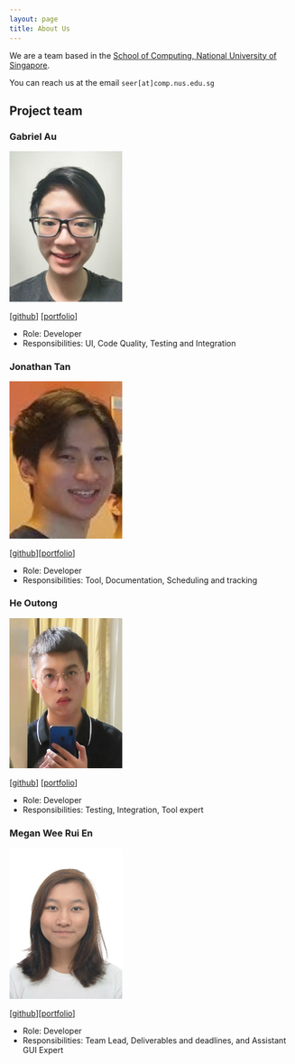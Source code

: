 ```yaml
---
layout: page
title: About Us
---
```


We are a team based in the [School of Computing, National University of Singapore](http://www.comp.nus.edu.sg).

You can reach us at the email `seer[at]comp.nus.edu.sg`

## Project team

[comment]: <> (### John Doe)

[comment]: <> (<img src="images/johndoe.png" width="200px">)

[comment]: <> ([[homepage]&#40;http://www.comp.nus.edu.sg/~damithch&#41;])

[comment]: <> ([[github]&#40;https://github.com/johndoe&#41;])

[comment]: <> ([[portfolio]&#40;team/johndoe.md&#41;])

[comment]: <> (* Role: Project Advisor)

### Gabriel Au

<img src="images/gabau.png" width="200px">

[[github](http://github.com/Gabau)]
[[portfolio](team/gabau.md)]

* Role: Developer
* Responsibilities: UI, Code Quality, Testing and Integration

### Jonathan Tan

<img src="images/fullfatwasabi.png" width="200px">

[[github](http://github.com/fullfatwasabi)][[portfolio](team/fullfatwasabi.md)]

* Role: Developer
* Responsibilities: Tool, Documentation, Scheduling and tracking

[comment]: <> (### Jean Doe)

[comment]: <> (<img src="images/johndoe.png" width="200px">)

[comment]: <> ([[github]&#40;http://github.com/johndoe&#41;])

[comment]: <> (* Role: Developer)

[comment]: <> (* Responsibilities: Dev Ops + Threading)

### He Outong

<img src="images/irvinghe000.png" width="200px">

[[github](http://github.com/IrvingHe000)]
[[portfolio](team/outong.md)]

* Role: Developer
* Responsibilities: Testing, Integration, Tool expert

### Megan Wee Rui En

<img src="images/mweeruien.png" width="200px">

[[github](http://github.com/mweeruien)][[portfolio](team/mweeruien.md)]

* Role: Developer
* Responsibilities: Team Lead, Deliverables and deadlines, and Assistant GUI Expert
